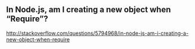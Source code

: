 ## In Node.js, am I creating a new object when “Require”?

http://stackoverflow.com/questions/5794968/in-node-js-am-i-creating-a-new-object-when-require

